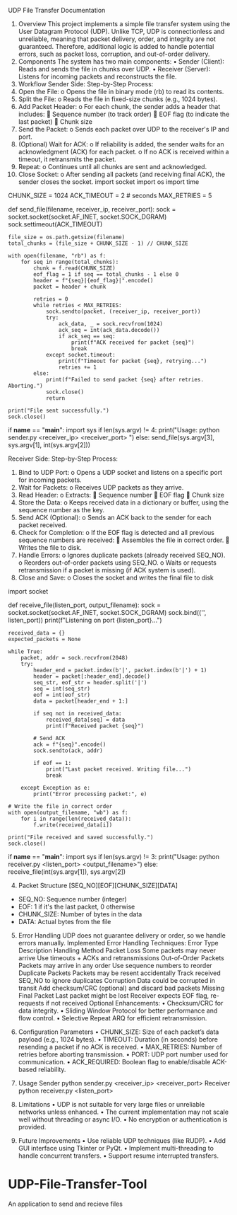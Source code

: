  UDP File Transfer Documentation
1. Overview
This project implements a simple file transfer system using the User Datagram Protocol (UDP). Unlike TCP, UDP is connectionless and unreliable, meaning that packet delivery, order, and integrity are not guaranteed. Therefore, additional logic is added to handle potential errors, such as packet loss, corruption, and out-of-order delivery.
2. Components
The system has two main components:
•	Sender (Client): Reads and sends the file in chunks over UDP.
•	Receiver (Server): Listens for incoming packets and reconstructs the file.
3. Workflow
Sender Side:
 Step-by-Step Process:
1.	Open the File:
o	Opens the file in binary mode (rb) to read its contents.
2.	Split the File:
o	Reads the file in fixed-size chunks (e.g., 1024 bytes).
3.	Add Packet Header:
o	For each chunk, the sender adds a header that includes:
	Sequence number (to track order)
	EOF flag (to indicate the last packet)
	Chunk size
4.	Send the Packet:
o	Sends each packet over UDP to the receiver's IP and port.
5.	(Optional) Wait for ACK:
o	If reliability is added, the sender waits for an acknowledgment (ACK) for each packet.
o	If no ACK is received within a timeout, it retransmits the packet.
6.	Repeat:
o	Continues until all chunks are sent and acknowledged.
7.	Close Socket:
o	After sending all packets (and receiving final ACK), the sender closes the socket.
import socket
import os
import time

CHUNK_SIZE = 1024
ACK_TIMEOUT = 2  # seconds
MAX_RETRIES = 5

def send_file(filename, receiver_ip, receiver_port):
    sock = socket.socket(socket.AF_INET, socket.SOCK_DGRAM)
    sock.settimeout(ACK_TIMEOUT)

    file_size = os.path.getsize(filename)
    total_chunks = (file_size + CHUNK_SIZE - 1) // CHUNK_SIZE

    with open(filename, "rb") as f:
        for seq in range(total_chunks):
            chunk = f.read(CHUNK_SIZE)
            eof_flag = 1 if seq == total_chunks - 1 else 0
            header = f"{seq}|{eof_flag}|".encode()
            packet = header + chunk

            retries = 0
            while retries < MAX_RETRIES:
                sock.sendto(packet, (receiver_ip, receiver_port))
                try:
                    ack_data, _ = sock.recvfrom(1024)
                    ack_seq = int(ack_data.decode())
                    if ack_seq == seq:
                        print(f"ACK received for packet {seq}")
                        break
                except socket.timeout:
                    print(f"Timeout for packet {seq}, retrying...")
                    retries += 1
            else:
                print(f"Failed to send packet {seq} after retries. Aborting.")
                sock.close()
                return

    print("File sent successfully.")
    sock.close()

if __name__ == "__main__":
    import sys
    if len(sys.argv) != 4:
        print("Usage: python sender.py <receiver_ip> <receiver_port> <filename>")
    else:
        send_file(sys.argv[3], sys.argv[1], int(sys.argv[2]))

Receiver Side:
 Step-by-Step Process:
1.	Bind to UDP Port:
o	Opens a UDP socket and listens on a specific port for incoming packets.
2.	Wait for Packets:
o	Receives UDP packets as they arrive.
3.	Read Header:
o	Extracts:
	Sequence number
	EOF flag
	Chunk size
4.	Store the Data:
o	Keeps received data in a dictionary or buffer, using the sequence number as the key.
5.	Send ACK (Optional):
o	Sends an ACK back to the sender for each packet received.
6.	Check for Completion:
o	If the EOF flag is detected and all previous sequence numbers are received:
	Assembles the file in correct order.
	Writes the file to disk.
7.	Handle Errors:
o	Ignores duplicate packets (already received SEQ_NO).
o	Reorders out-of-order packets using SEQ_NO.
o	Waits or requests retransmission if a packet is missing (if ACK system is used).
8.	Close and Save:
o	Closes the socket and writes the final file to disk

import socket

def receive_file(listen_port, output_filename):
    sock = socket.socket(socket.AF_INET, socket.SOCK_DGRAM)
    sock.bind(('', listen_port))
    print(f"Listening on port {listen_port}...")

    received_data = {}
    expected_packets = None

    while True:
        packet, addr = sock.recvfrom(2048)
        try:
            header_end = packet.index(b'|', packet.index(b'|') + 1)
            header = packet[:header_end].decode()
            seq_str, eof_str = header.split('|')
            seq = int(seq_str)
            eof = int(eof_str)
            data = packet[header_end + 1:]

            if seq not in received_data:
                received_data[seq] = data
                print(f"Received packet {seq}")

            # Send ACK
            ack = f"{seq}".encode()
            sock.sendto(ack, addr)

            if eof == 1:
                print("Last packet received. Writing file...")
                break

        except Exception as e:
            print("Error processing packet:", e)

    # Write the file in correct order
    with open(output_filename, "wb") as f:
        for i in range(len(received_data)):
            f.write(received_data[i])

    print("File received and saved successfully.")
    sock.close()

if __name__ == "__main__":
    import sys
    if len(sys.argv) != 3:
        print("Usage: python receiver.py <listen_port> <output_filename>")
    else:
        receive_file(int(sys.argv[1]), sys.argv[2])

4. Packet Structure
[SEQ_NO][EOF][CHUNK_SIZE][DATA]
- SEQ_NO: Sequence number (integer)
- EOF: 1 if it's the last packet, 0 otherwise
- CHUNK_SIZE: Number of bytes in the data
- DATA: Actual bytes from the file

5. Error Handling
UDP does not guarantee delivery or order, so we handle errors manually.
 Implemented Error Handling Techniques:
Error Type	Description	Handling Method
Packet Loss	Some packets may never arrive	Use timeouts + ACKs and retransmissions
Out-of-Order Packets	Packets may arrive in any order	Use sequence numbers to reorder
Duplicate Packets	Packets may be resent accidentally	Track received SEQ_NO to ignore duplicates
Corruption	Data could be corrupted in transit	Add checksum/CRC (optional) and discard bad packets
Missing Final Packet	Last packet might be lost	Receiver expects EOF flag, re-requests if not received
Optional Enhancements:
•	Checksum/CRC for data integrity.
•	Sliding Window Protocol for better performance and flow control.
•	Selective Repeat ARQ for efficient retransmission.

6. Configuration Parameters
•	CHUNK_SIZE: Size of each packet’s data payload (e.g., 1024 bytes).
•	TIMEOUT: Duration (in seconds) before resending a packet if no ACK is received.
•	MAX_RETRIES: Number of retries before aborting transmission.
•	PORT: UDP port number used for communication.
•	ACK_REQUIRED: Boolean flag to enable/disable ACK-based reliability.

7. Usage
Sender
python sender.py <receiver_ip> <receiver_port> <filename>
Receiver
python receiver.py <listen_port>
8. Limitations
•	UDP is not suitable for very large files or unreliable networks unless enhanced.
•	The current implementation may not scale well without threading or async I/O.
•	No encryption or authentication is provided.

9. Future Improvements
•	Use reliable UDP techniques (like RUDP).
•	Add GUI interface using Tkinter or PyQt.
•	Implement multi-threading to handle concurrent transfers.
•	Support resume interrupted transfers.

# UDP-File-Transfer-Tool
An application to send and recieve files 
